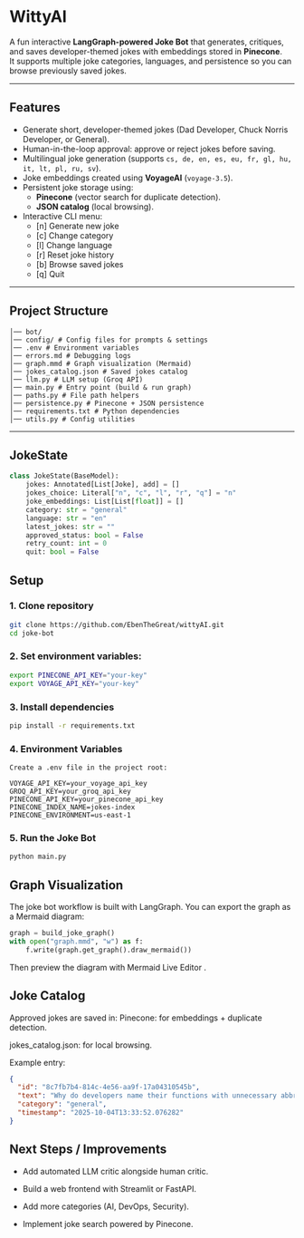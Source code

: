 #  WittyAI

A fun interactive **LangGraph-powered Joke Bot** that generates, critiques, and saves developer-themed jokes with embeddings stored in **Pinecone**.  
It supports multiple joke categories, languages, and persistence so you can browse previously saved jokes.


---

##  Features
- Generate short, developer-themed jokes (Dad Developer, Chuck Norris Developer, or General).
- Human-in-the-loop approval: approve or reject jokes before saving.
- Multilingual joke generation (supports `cs, de, en, es, eu, fr, gl, hu, it, lt, pl, ru, sv`).
- Joke embeddings created using **VoyageAI** (`voyage-3.5`).
- Persistent joke storage using:
  - **Pinecone** (vector search for duplicate detection).
  - **JSON catalog** (local browsing).
- Interactive CLI menu:
  - [n] Generate new joke  
  - [c] Change category  
  - [l] Change language  
  - [r] Reset joke history  
  - [b] Browse saved jokes  
  - [q] Quit  


---

##  Project Structure
```
│── bot/
│── config/ # Config files for prompts & settings
│── .env # Environment variables
│── errors.md # Debugging logs
│── graph.mmd # Graph visualization (Mermaid)
│── jokes_catalog.json # Saved jokes catalog
│── llm.py # LLM setup (Groq API)
│── main.py # Entry point (build & run graph)
│── paths.py # File path helpers
│── persistence.py # Pinecone + JSON persistence
│── requirements.txt # Python dependencies
│── utils.py # Config utilities
```

---

##  JokeState
```python
class JokeState(BaseModel):
    jokes: Annotated[List[Joke], add] = []
    jokes_choice: Literal["n", "c", "l", "r", "q"] = "n"
    joke_embeddings: List[List[float]] = []
    category: str = "general"
    language: str = "en"
    latest_jokes: str = ""
    approved_status: bool = False
    retry_count: int = 0
    quit: bool = False
```


##  Setup

### 1. Clone repository
```bash
git clone https://github.com/EbenTheGreat/wittyAI.git
cd joke-bot
   ```

### 2. Set environment variables:
   ```bash
   export PINECONE_API_KEY="your-key"
   export VOYAGE_API_KEY="your-key"
   ```

### 3. Install dependencies
   ```bash
   pip install -r requirements.txt

   ```

### 4. Environment Variables
   ```
Create a .env file in the project root:

   VOYAGE_API_KEY=your_voyage_api_key
   GROQ_API_KEY=your_groq_api_key
   PINECONE_API_KEY=your_pinecone_api_key
   PINECONE_INDEX_NAME=jokes-index
   PINECONE_ENVIRONMENT=us-east-1
   ```

### 5. Run the Joke Bot
```python
python main.py
```

## Graph Visualization

The joke bot workflow is built with LangGraph. You can export the graph as a Mermaid diagram:
```python
graph = build_joke_graph()
with open("graph.mmd", "w") as f:
    f.write(graph.get_graph().draw_mermaid())
  ```

Then preview the diagram with Mermaid Live Editor
.

## Joke Catalog

Approved jokes are saved in: Pinecone: for embeddings + duplicate detection.

jokes_catalog.json: for local browsing.

Example entry:
   ```json
   {
     "id": "8c7fb7b4-814c-4e56-aa9f-17a04310545b",
     "text": "Why do developers name their functions with unnecessary abbreviations? Because they're trying to branch out but end up forking their own sanity.",
     "category": "general",
     "timestamp": "2025-10-04T13:33:52.076282"
   }
   ```

## Next Steps / Improvements

- Add automated LLM critic alongside human critic.

- Build a web frontend with Streamlit or FastAPI.

- Add more categories (AI, DevOps, Security).

- Implement joke search powered by Pinecone.




